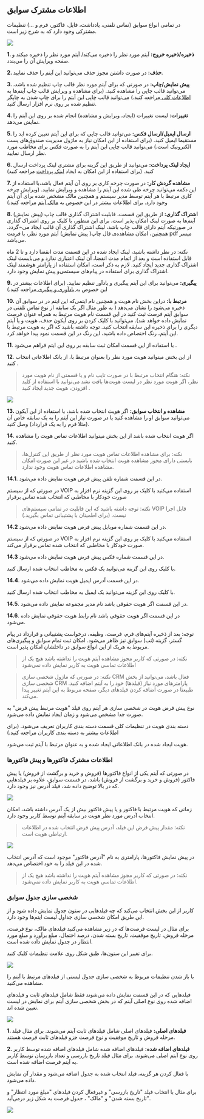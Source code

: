 ## اطلاعات مشترک سوابق


در تمامی ‌انواع سوابق (تماس تلفنی، یادداشت، فایل، فاکتور، فرم و ...) تنظیمات مشترکی وجود دارد که به شرح زیر است.

![](savabegh1.png)

**1. ذخیره/ذخیره خروج:** آیتم مورد نظر را ذخیره می‌کند/ آیتم مورد نظر را ذخیره میکند و صفحه ویرایش آن را می‌بندد.

**2. حذف:** در صورت داشتن مجوز حذف می‌توانید این آیتم را حذف نمایید.

**3. پیش نمایش/چاپ:** در صورتی که برای آیتم مورد نظر قالب چاپ تنظیم شده باشد، می‌توانید قالب چاپی را مشاهده کنید. (برای مشاهده و ویرایش قالب چاپ آیتم‌ها به[ اطلاعات کلی ](https://github.com/1stco/PayamGostarDocs/blob/master/help%202.5.4/Settings/Personalization-crm/Overview/General-information%2FGeneral-information.md)مراجعه کنید.) می‌توانید قالب چاپی این آیتم را برای چاپ شدن به چاپگر تنظیم شده بر روی نرم افزار ارسال کنید.

**4. تغییرات:** لیست تغییرات (ایجاد، ویرایش و مشاهده) انجام شده بر روی این آیتم را نمایش می‌دهد.

**5. ارسال ایمیل/ارسال فکس:** می‌توانید قالب چاپی که برای این آیتم تعیین کرده اید را مستقیما ایمیل کنید. (برای استفاده از این امکان نیاز به ماژول مدیریت صندوق‌های پست الکترونیک است.) می‌توانید قالب چاپی این آیتم را به صورت فکس برای مخاطب مورد نظر ارسال نمایید.

**6. ایجاد لینک پرداخت:** می‌توانید از طریق این گزینه برای مشتری لینک پرداخت ارسال کنید. (برای استفاده از این امکان به ایجاد [لینک پرداخت](https://github.com/1stco/PayamGostarDocs/blob/master/help2.5.4/Integrated-bank/Database/Payment-links/Payment-links.md) مراجعه کنید)

**7. مشاهده گردش کار:** در صورت چرخه کاری بر روی آن آیتم فعال باشد،با استفاده از  این دکمه می‌توانید چرخه طی شده این آیتم را مشاهده و ویرایش نمایید. (ویرایش چرخه کاری مرتبط با هر آیتم توسط مدیر سیستم و همچنین مالک مشخص شده برای آن آیتم وجود دارد. برای اطلاعات بیشتر در این خصوص به [مالک آیتم](https://github.com/1stco/PayamGostarDocs/blob/master/help%202.5.4/Settings/Personalization-crm/Overview/General-information/Item-owner/Item-owner.md) مراجعه کنید.)

**8.   اشتراک گذاری:** از طریق این قسمت، قابلیت اشتراک گذاری قالب چاپ (پیش نمایش) آیتم‌ها به صورت لینک امکان پذیر است. 
برای این منظور، با کلیک بر روی اشتراک گذاری در صورتیکه آیتم دارای قالب چاپ باشد، لینک اشتراک گذاری آن قالب ایجاد می¬گردد.
همچنین، امکان مشاهده‌ی قال چاپ( پیش نمایش) آیتم مورد نظر، با فرمت pdf میسر می‌باشد.

>
نکته: در نظر داشته باشید، لینک ایجاد شده در این قسمت مدت انقضا دارد و تا 2 ماه قابل استفاده است و بعد از اتمام مدت انقضا، آن لینک اعتباری ندارد و می‌بایست لینک اشتراک گذاری جدید ایجاد کنید.
لازم به ذکر است، امکان استفاده از پارامتر هوشمند لینک اشتراک گذاری برای استفاده در پیام‌های سیستمی‌و پیش نمایش وجود دارد.

**9. پیگیری:** می‌توانید برای این آیتم پیگیری و یادآور تنظیم نمایید. (برای اطلاعات بیشتر در این خصوص  به[ یادآوری و پیگیری  ](https://github.com/1stco/PayamGostarDocs/blob/master/help%202.5.4/Integrated-bank/Database/General-specifications/Reminder-and-follow-up/Reminder-and-follow-up.md)مراجعه کنید.)

**10. مرتبط با:** دراین بخش نام  هویت و همچنین نام ایتمی‌که این ایتم در در سوابق آن ذخیره می‌شود را نشان می‌دهد ( به طور مثال اگر یک سابقه از نوع تماس تلفنی در سوابق آیتم فرصت ثبت کنید در این قسمت نام هویت مرتبط به همراه عنوان فرصت نمایش داده خواهد شد). می‌توانید با کلیک کردن بر روی آیکون حذف، هویت و یا آیتم دیگری را برای ذخیره این سابقه انتخاب کنید. توجه داشته باشید که اگر به هویت مرتبط با این آیتم، رنگ اختصاص داده باشید، این رنگ در این قسمت نمود پیدا خواهد کرد.

**11**. با استفاده از این قسمت امکان ثبت سابقه بر روی این ایتم فراهم می‌شود .

**12**. از این بخش میتوانید هویت مورد نظر را بعنوان مرتبط با، از بانک اطلاعاتی انتخاب کنید .

> نکته: هنگام انتخاب مرتبط با در صورت تایپ نام و یا قسمتی از نام هویت مورد نظر، اگر هویت مورد نظر در لیست هویت‌ها یافت نشد می‌توانید با استفاده از کلید افزودن، هویت جدید ایجاد کنید .


![](mortabetba.png)


**13. مشاهده و انتخاب سوابق:** اگر هویت انتخاب شده باشد، با استفاده از این آیکون می‌توانید سوابق او را مشاهده کنید یا در صورت نیاز این آیتم را به یک سابقه خاص آن (مثلا فرم را به یک قرارداد) وصل کنید.

**14**. اگر هویت انتخاب شده باشد از این بخش میتوانید اطلاعات تماس هویت را مشاهده کنید.

> نکته: برای مشاهده اطلاعات تماس هویت مورد نظر از طریق این کنترل‌ها، بایستی دارای مجوز مشاهده هویت انتخاب شده باشید در غیر این صورت امکان مشاهده اطلاعات تماس هویت وجود ندارد.

**14.1**. در این قسمت شماره تلفن پیش فرض هویت نمایش داده می‌شود.

در صورتی که از سیستم VOIP استفاده می‌کنید با کلیک بر روی این گزینه نرم افزار به صورت خودکار با مخاطبی که انتخاب شده تماس برقرار

> نکته: توجه داشته باشید که این قابلیت در تمامی ‌سیستم‌های VOIP قابل اجرا نیست. (برای اطمینان با پشتیبانی تماس بگیرید.)

**14.2** در این قسمت شماره موبایل پیش فرض هویت نمایش داده می‌شود.

در صورتی که از سیستم VOIP استفاده می‌کنید با کلیک بر روی این گزینه نرم افزار به صورت خودکار با مخاطبی که انتخاب شده تماس برقرار می‌کند.

**14.3** در این قسمت شماره فکس پیش فرض هویت نمایش داده می‌شود.

با کلیک روی این گزینه می‌توانید یک فکس به مخاطب انتخاب شده ارسال کنید.

**14.4**. در این قسمت آدرس ایمیل هویت نمایش داده می‌شود.

با کلیک روی این گزینه می‌توانید یک ایمیل به مخاطب انتخاب شده ارسال کنید.

**14.5**. در این قسمت اگر هویت حقوقی باشد نام مدیر مجموعه نمایش داده می‌شود.

**14.6**. در این قسمت اگر هویت حقوقی باشد نام رابط هویت حقوقی نمایش داده می‌شود.

توجه: بعد از ذخیره آیتم‌های فرم، فرصت، وظیفه، درخواست پشتیبانی و قرارداد در پیام گستر، گزینه (تب) سوابق نیز ظاهر می‌شود. امکان ثبت تمام سوابق و پیگیری‌های مربوط به هریک از این انواع سوابق در داخلشان امکان پذیر است.

> نکته:  در صورتی که کاربر مجوز مشاهده آیتم هویت را نداشته باشد هیچ یک از اطلاعات تماسی هویت به کاربر نمایش داده نمی‌شود

> نکته: در صورتی که ماژول شخصی سازی CRM فعال باشد، می‌توانید از بخش شخصی سازی CRM پارامترهای مورد نیاز (فیلدها) خود را به آیتم اضافه کنید. طبیعتا در صورت اضافه کردن فیلدهای دیگر، صفحه مربوط به این آیتم تغییر پیدا می‌کند.


نوع پیش فرض هویت در شخصی سازی هر آیتم روی فیلد "هویت مرتبط پیش فرض" به صورت جدا مشخص می‌شود و زمان ایجاد نمایش داده می‌شود.

دسته بندی هویت در تنظیمات کلی قسمت دسته بندی کاربران تعریف می‌شود. (برای اطلاعات بیشتر به دسته بندی کاربران مراجعه کنید.)

هویت ایجاد شده در بانک اطلاعاتی ایجاد شده و به عنوان مرتبط با آیتم ثبت می‌شود.

 
### اطلاعات مشترک فاکتورها و پیش فاکتورها

 در صورتی که آیتم یکی از انواع فاکتورها (فروش و خرید و برگشت از فروش) یا پیش فاکتور (فروش و خرید و برگشت از فروش) باشد، در قسمت سوابق، علاوه بر فیلدهایی که در بالا توضیح داده شد، فیلد آدرس نیز وجود دارد.
 
 ![](1.png)
 
 زمانی که هویت مرتبط با فاکتور و یا پیش فاکتور بیش از یک آدرس داشته باشد، امکان انتخاب آدرس مورد نظر هویت در سابقه آیتم توسط کاربر وجود دارد.

> نکته: مقدار پیش فرض این فیلد، آدرس پیش فرض انتخاب شده در اطلاعات ارتباطی هویت است.

![](2.png)

در پیش نمایش فاکتور‌ها، پارامتری به نام "آدرس فاکتور" موجود است که آدرس انتخاب شده در این فیلد را به خود اختصاص می‌دهد.

> نکته: در صورتی که کاربر مجوز مشاهده آیتم هویت را نداشته باشد هیچ یک از اطلاعات تماسی هویت به کاربر نمایش داده نمی‌شود.

### شخصی سازی جدول سوابق

کاربر از این بخش انتخاب می‌کند که چه فیلدهایی در ستون جدول نمایش داده شود و از این طریق امکان شخصی سازی جداول لیست ایتم‌ها وجود دارد.

برای مثال در لیست فرصت‌ها که در زیر مشاهده می‌کنید فیلدهای مالک، نوع فرصت، مرحله فروش، تاریخ موفقیت، تاریخ بسته شدن، درصد احتمال، مبلغ برآورد و مبلغ مورد انتظار در جدول نمایش داده شده است.

برای تغییر این ستون‌ها، طبق شکل روی علامت تنظیمات کلیک کنید.

![](CommonTableFeature.png)

با باز شدن تنظیمات مربوط به شخصی سازی جدول لیستی از فیلدهای مرتبط با آیتم را مشاهده می‌کنید.

فیلدهایی که در این قسمت نمایش داده می‌شوند فقط شامل فیلدهای ثابت و فیلدهای اضافه شده روی نوع اصلی آیتم که در بخش شخصی سازی آیتم برای نمایش در لیست تعیین شده اند.

![](CommonTableFeature2.png)

**1. فیلدهای اصلی:**  فیلدهای اصلی شامل فیلدهای ثابت آیتم می‌شوند. برای مثال فیلد مرحله فروش و تاریخ موفقیت و نوع فرصت جزو فیلدهای ثابت فرصت هستند.

**2. فیلدهای اضافه شده:** فیلدهای اضافه شده شامل فیلدهای اضافه شده توسط کاربر روی نوع آیتم اصلی می‌شوند. برای مثال فیلد تاریخ بازرسی و تعداد بازرسان توسط کاربر به آیتم فرصت اضافه شده است.

با فعال کردن هر گزینه، فیلد انتخاب شده به جدول اضافه می‌شود و مقدار آن نمایش داده می‌شود.

برای مثال با انتخاب فیلد "تاریخ بازرسی" و غیرفعال کردن فیلدهای "مبلغ مورد انتظار" و "تاریخ بسته شدن" و "مالک" ، جدول فرصت به شکل زیر درمی‌آید.

![](CommonTableFeature3.png)

 
